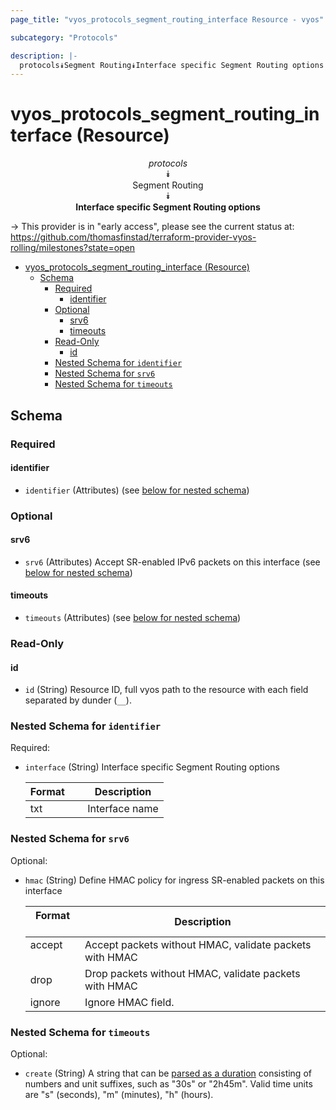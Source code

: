 ```yaml
---
page_title: "vyos_protocols_segment_routing_interface Resource - vyos"

subcategory: "Protocols"

description: |-
  protocols⯯Segment Routing⯯Interface specific Segment Routing options
---
```


# vyos_protocols_segment_routing_interface (Resource)
<center>

*protocols*  
⯯  
Segment Routing  
⯯  
**Interface specific Segment Routing options**


</center>

-> This provider is in "early access", please see the current status at: https://github.com/thomasfinstad/terraform-provider-vyos-rolling/milestones?state=open

<!--TOC-->

- [vyos_protocols_segment_routing_interface (Resource)](#vyos_protocols_segment_routing_interface-resource)
  - [Schema](#schema)
    - [Required](#required)
      - [identifier](#identifier)
    - [Optional](#optional)
      - [srv6](#srv6)
      - [timeouts](#timeouts)
    - [Read-Only](#read-only)
      - [id](#id)
    - [Nested Schema for `identifier`](#nested-schema-for-identifier)
    - [Nested Schema for `srv6`](#nested-schema-for-srv6)
    - [Nested Schema for `timeouts`](#nested-schema-for-timeouts)

<!--TOC-->

<!-- schema generated by tfplugindocs -->
## Schema

### Required

#### identifier
- `identifier` (Attributes) (see [below for nested schema](#nestedatt--identifier))

### Optional

#### srv6
- `srv6` (Attributes) Accept SR-enabled IPv6 packets on this interface (see [below for nested schema](#nestedatt--srv6))
#### timeouts
- `timeouts` (Attributes) (see [below for nested schema](#nestedatt--timeouts))

### Read-Only

#### id
- `id` (String) Resource ID, full vyos path to the resource with each field separated by dunder (`__`).

<a id="nestedatt--identifier"></a>
### Nested Schema for `identifier`

Required:

- `interface` (String) Interface specific Segment Routing options

    |  Format  &emsp;|  Description     |
    |----------|------------------|
    |  txt     &emsp;|  Interface name  |


<a id="nestedatt--srv6"></a>
### Nested Schema for `srv6`

Optional:

- `hmac` (String) Define HMAC policy for ingress SR-enabled packets on this interface

    |  Format  &emsp;|  Description                                              |
    |----------|-----------------------------------------------------------|
    |  accept  &emsp;|  Accept packets without HMAC, validate packets with HMAC  |
    |  drop    &emsp;|  Drop packets without HMAC, validate packets with HMAC    |
    |  ignore  &emsp;|  Ignore HMAC field.                                       |


<a id="nestedatt--timeouts"></a>
### Nested Schema for `timeouts`

Optional:

- `create` (String) A string that can be [parsed as a duration](https://pkg.go.dev/time#ParseDuration) consisting of numbers and unit suffixes, such as &#34;30s&#34; or &#34;2h45m&#34;. Valid time units are &#34;s&#34; (seconds), &#34;m&#34; (minutes), &#34;h&#34; (hours).
